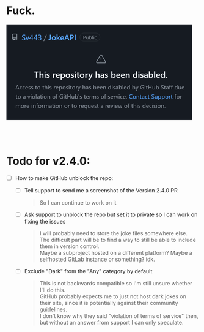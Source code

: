 # Fuck.  
  
![](./fuck.png)

<br><br>

# Todo for v2.4.0:
- [ ] How to make GitHub unblock the repo:
    - [ ] Tell support to send me a screenshot of the Version 2.4.0 PR
        > So I can continue to work on it

    - [ ] Ask support to unblock the repo but set it to private so I can work on fixing the issues
        > I will probably need to store the joke files somewhere else.  
        > The difficult part will be to find a way to still be able to include them in version control.  
        > Maybe a subproject hosted on a different platform? Maybe a selfhosted GitLab instance or something? idk.

    - [ ] Exclude "Dark" from the "Any" category by default
        > This is not backwards compatible so I'm still unsure whether I'll do this.  
        > GitHub probably expects me to just not host dark jokes on their site, since it is potentially against their community guidelines.  
        > I don't know why they said "violation of terms of service" then, but without an answer from support I can only speculate.
